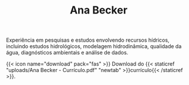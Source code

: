 ﻿---
bio: Mestre em Engenharia de Recursos Hídricos e Ambiental e trabalha com recursos hídricos, incluindo estudos hidrológicos, modelagem hidrodinâmica, qualidade da água, diagnósticos ambientais e análise de dados.
education:
  courses:

  - course: Mestre em Engenharia de Recursos Hídricos e Ambiental
    institution: UFPR
    year: 2021
  - course: Engenheira Civil
    institution: UFPR
    year: 2018
email: "ana.becker.accb@gmail.com"
highlight_name: true
interests:
- Recursos hídricos
- Modelagem hidrodinâmica
- Estudos hidrológicos
- Ciência de dados

role: Engenheira de Recursos Hídricos e Meio Ambiente
social:
- icon: envelope
  icon_pack: fas
  link: mailto:ana.becker.accb@gmail.com
- icon: linkedin
  icon_pack: fab
  link: https://www.linkedin.com/in/anaccbecker/
- icon: lattes
  icon_pack: ai
  link: http://lattes.cnpq.br/6054762283835269
- icon: github
  icon_pack: fab
  link: https://github.com/anaccbecker
- icon: youtube
  icon_pack: fab
  link: https://www.youtube.com/channel/UCECEe4mWuE_QBWVV_2SH_bw?app=desktop
- icon: researchgate
  icon_pack: ai
  link: https://www.researchgate.net/profile/Ana-Carolina-Becker
superuser: true
title: Ana Becker
---

Experiência em pesquisas e estudos envolvendo recursos hídricos, incluindo estudos hidrológicos, modelagem hidrodinâmica, qualidade da água, diagnósticos ambientais e análise de dados.

{{< icon name="download" pack="fas" >}} Download do {{< staticref "uploads/Ana Becker - Currículo.pdf" "newtab" >}}currículo{{< /staticref >}}.
